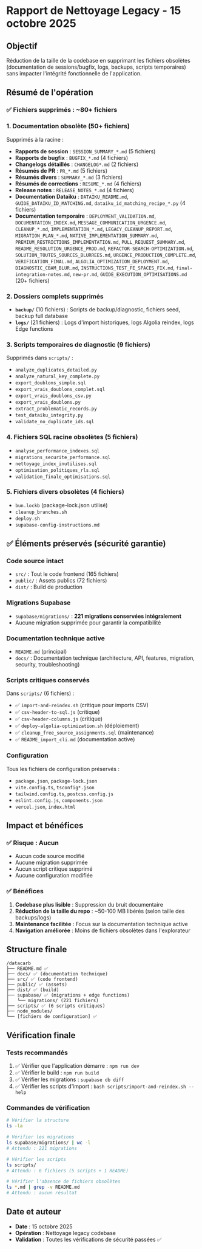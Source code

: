 # Rapport de Nettoyage Legacy - 15 octobre 2025

## Objectif
Réduction de la taille de la codebase en supprimant les fichiers obsolètes (documentation de sessions/bugfix, logs, backups, scripts temporaires) sans impacter l'intégrité fonctionnelle de l'application.

## Résumé de l'opération

### ✅ Fichiers supprimés : ~80+ fichiers

### 1. Documentation obsolète (50+ fichiers)
Supprimés à la racine :
- **Rapports de session** : `SESSION_SUMMARY_*.md` (5 fichiers)
- **Rapports de bugfix** : `BUGFIX_*.md` (4 fichiers)
- **Changelogs détaillés** : `CHANGELOG*.md` (2 fichiers)
- **Résumés de PR** : `PR_*.md` (5 fichiers)
- **Résumés divers** : `SUMMARY_*.md` (3 fichiers)
- **Résumés de corrections** : `RESUME_*.md` (4 fichiers)
- **Release notes** : `RELEASE_NOTES_*.md` (4 fichiers)
- **Documentation Dataiku** : `DATAIKU_README.md`, `GUIDE_DATAIKU_ID_MATCHING.md`, `dataiku_id_matching_recipe_*.py` (4 fichiers)
- **Documentation temporaire** : `DEPLOYMENT_VALIDATION.md`, `DOCUMENTATION_INDEX.md`, `MESSAGE_COMMUNICATION_URGENCE.md`, `CLEANUP_*.md`, `IMPLEMENTATION_*.md`, `LEGACY_CLEANUP_REPORT.md`, `MIGRATION_PLAN_*.md`, `NATIVE_IMPLEMENTATION_SUMMARY.md`, `PREMIUM_RESTRICTIONS_IMPLEMENTATION.md`, `PULL_REQUEST_SUMMARY.md`, `README_RESOLUTION_URGENCE_PROD.md`, `REFACTOR-SEARCH-OPTIMIZATION.md`, `SOLUTION_TOUTES_SOURCES_BLURREES.md`, `URGENCE_PRODUCTION_COMPLETE.md`, `VERIFICATION_FINAL.md`, `ALGOLIA_OPTIMIZATION_DEPLOYMENT.md`, `DIAGNOSTIC_CBAM_BLUR.md`, `INSTRUCTIONS_TEST_FE_SPACES_FIX.md`, `final-integration-notes.md`, `new-pr.md`, `GUIDE_EXECUTION_OPTIMISATIONS.md` (20+ fichiers)

### 2. Dossiers complets supprimés
- **`backup/`** (10 fichiers) : Scripts de backup/diagnostic, fichiers seed, backup full database
- **`logs/`** (21 fichiers) : Logs d'import historiques, logs Algolia reindex, logs Edge functions

### 3. Scripts temporaires de diagnostic (9 fichiers)
Supprimés dans `scripts/` :
- `analyze_duplicates_detailed.py`
- `analyze_natural_key_complete.py`
- `export_doublons_simple.sql`
- `export_vrais_doublons_complet.sql`
- `export_vrais_doublons_csv.py`
- `export_vrais_doublons.py`
- `extract_problematic_records.py`
- `test_dataiku_integrity.py`
- `validate_no_duplicate_ids.sql`

### 4. Fichiers SQL racine obsolètes (5 fichiers)
- `analyse_performance_indexes.sql`
- `migrations_securite_performance.sql`
- `nettoyage_index_inutilises.sql`
- `optimisation_politiques_rls.sql`
- `validation_finale_optimisations.sql`

### 5. Fichiers divers obsolètes (4 fichiers)
- `bun.lockb` (package-lock.json utilisé)
- `cleanup_branches.sh`
- `deploy.sh`
- `supabase-config-instructions.md`

## ✅ Éléments préservés (sécurité garantie)

### Code source intact
- `src/` : Tout le code frontend (165 fichiers)
- `public/` : Assets publics (72 fichiers)
- `dist/` : Build de production

### Migrations Supabase
- `supabase/migrations/` : **221 migrations conservées intégralement**
- Aucune migration supprimée pour garantir la compatibilité

### Documentation technique active
- `README.md` (principal)
- `docs/` : Documentation technique (architecture, API, features, migration, security, troubleshooting)

### Scripts critiques conservés
Dans `scripts/` (6 fichiers) :
- ✅ `import-and-reindex.sh` (critique pour imports CSV)
- ✅ `csv-header-to-sql.js` (critique)
- ✅ `csv-header-columns.js` (critique)
- ✅ `deploy-algolia-optimization.sh` (déploiement)
- ✅ `cleanup_free_source_assignments.sql` (maintenance)
- ✅ `README_import_cli.md` (documentation active)

### Configuration
Tous les fichiers de configuration préservés :
- `package.json`, `package-lock.json`
- `vite.config.ts`, `tsconfig*.json`
- `tailwind.config.ts`, `postcss.config.js`
- `eslint.config.js`, `components.json`
- `vercel.json`, `index.html`

## Impact et bénéfices

### ✅ Risque : **Aucun**
- Aucun code source modifié
- Aucune migration supprimée
- Aucun script critique supprimé
- Aucune configuration modifiée

### ✅ Bénéfices
1. **Codebase plus lisible** : Suppression du bruit documentaire
2. **Réduction de la taille du repo** : ~50-100 MB libérés (selon taille des backups/logs)
3. **Maintenance facilitée** : Focus sur la documentation technique active
4. **Navigation améliorée** : Moins de fichiers obsolètes dans l'explorateur

## Structure finale

```
/datacarb
├── README.md ✅
├── docs/ ✅ (documentation technique)
├── src/ ✅ (code frontend)
├── public/ ✅ (assets)
├── dist/ ✅ (build)
├── supabase/ ✅ (migrations + edge functions)
│   └── migrations/ (221 fichiers)
├── scripts/ ✅ (6 scripts critiques)
├── node_modules/
└── [fichiers de configuration] ✅
```

## Vérification finale

### Tests recommandés
1. ✅ Vérifier que l'application démarre : `npm run dev`
2. ✅ Vérifier le build : `npm run build`
3. ✅ Vérifier les migrations : `supabase db diff`
4. ✅ Vérifier les scripts d'import : `bash scripts/import-and-reindex.sh --help`

### Commandes de vérification
```bash
# Vérifier la structure
ls -la

# Vérifier les migrations
ls supabase/migrations/ | wc -l
# Attendu : 221 migrations

# Vérifier les scripts
ls scripts/
# Attendu : 6 fichiers (5 scripts + 1 README)

# Vérifier l'absence de fichiers obsolètes
ls *.md | grep -v README.md
# Attendu : aucun résultat
```

## Date et auteur
- **Date** : 15 octobre 2025
- **Opération** : Nettoyage legacy codebase
- **Validation** : Toutes les vérifications de sécurité passées ✅

